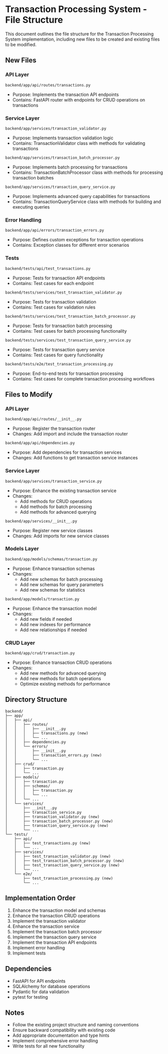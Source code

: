 # Transaction Processing System - File Structure

This document outlines the file structure for the Transaction Processing System implementation, including new files to be created and existing files to be modified.

## New Files

### API Layer

```
backend/app/api/routes/transactions.py
```
- Purpose: Implements the transaction API endpoints
- Contains: FastAPI router with endpoints for CRUD operations on transactions

### Service Layer

```
backend/app/services/transaction_validator.py
```
- Purpose: Implements transaction validation logic
- Contains: TransactionValidator class with methods for validating transactions

```
backend/app/services/transaction_batch_processor.py
```
- Purpose: Implements batch processing for transactions
- Contains: TransactionBatchProcessor class with methods for processing transaction batches

```
backend/app/services/transaction_query_service.py
```
- Purpose: Implements advanced query capabilities for transactions
- Contains: TransactionQueryService class with methods for building and executing queries

### Error Handling

```
backend/app/api/errors/transaction_errors.py
```
- Purpose: Defines custom exceptions for transaction operations
- Contains: Exception classes for different error scenarios

### Tests

```
backend/tests/api/test_transactions.py
```
- Purpose: Tests for transaction API endpoints
- Contains: Test cases for each endpoint

```
backend/tests/services/test_transaction_validator.py
```
- Purpose: Tests for transaction validation
- Contains: Test cases for validation rules

```
backend/tests/services/test_transaction_batch_processor.py
```
- Purpose: Tests for transaction batch processing
- Contains: Test cases for batch processing functionality

```
backend/tests/services/test_transaction_query_service.py
```
- Purpose: Tests for transaction query service
- Contains: Test cases for query functionality

```
backend/tests/e2e/test_transaction_processing.py
```
- Purpose: End-to-end tests for transaction processing
- Contains: Test cases for complete transaction processing workflows

## Files to Modify

### API Layer

```
backend/app/api/routes/__init__.py
```
- Purpose: Register the transaction router
- Changes: Add import and include the transaction router

```
backend/app/api/dependencies.py
```
- Purpose: Add dependencies for transaction services
- Changes: Add functions to get transaction service instances

### Service Layer

```
backend/app/services/transaction_service.py
```
- Purpose: Enhance the existing transaction service
- Changes:
  - Add methods for CRUD operations
  - Add methods for batch processing
  - Add methods for advanced querying

```
backend/app/services/__init__.py
```
- Purpose: Register new service classes
- Changes: Add imports for new service classes

### Models Layer

```
backend/app/models/schemas/transaction.py
```
- Purpose: Enhance transaction schemas
- Changes:
  - Add new schemas for batch processing
  - Add new schemas for query parameters
  - Add new schemas for statistics

```
backend/app/models/transaction.py
```
- Purpose: Enhance the transaction model
- Changes:
  - Add new fields if needed
  - Add new indexes for performance
  - Add new relationships if needed

### CRUD Layer

```
backend/app/crud/transaction.py
```
- Purpose: Enhance transaction CRUD operations
- Changes:
  - Add new methods for advanced querying
  - Add new methods for batch operations
  - Optimize existing methods for performance

## Directory Structure

```
backend/
├── app/
│   ├── api/
│   │   ├── routes/
│   │   │   ├── __init__.py
│   │   │   ├── transactions.py (new)
│   │   │   └── ...
│   │   ├── dependencies.py
│   │   └── errors/
│   │       ├── __init__.py
│   │       ├── transaction_errors.py (new)
│   │       └── ...
│   ├── crud/
│   │   ├── transaction.py
│   │   └── ...
│   ├── models/
│   │   ├── transaction.py
│   │   ├── schemas/
│   │   │   ├── transaction.py
│   │   │   └── ...
│   │   └── ...
│   └── services/
│       ├── __init__.py
│       ├── transaction_service.py
│       ├── transaction_validator.py (new)
│       ├── transaction_batch_processor.py (new)
│       ├── transaction_query_service.py (new)
│       └── ...
└── tests/
    ├── api/
    │   ├── test_transactions.py (new)
    │   └── ...
    ├── services/
    │   ├── test_transaction_validator.py (new)
    │   ├── test_transaction_batch_processor.py (new)
    │   ├── test_transaction_query_service.py (new)
    │   └── ...
    └── e2e/
        ├── test_transaction_processing.py (new)
        └── ...
```

## Implementation Order

1. Enhance the transaction model and schemas
2. Enhance the transaction CRUD operations
3. Implement the transaction validator
4. Enhance the transaction service
5. Implement the transaction batch processor
6. Implement the transaction query service
7. Implement the transaction API endpoints
8. Implement error handling
9. Implement tests

## Dependencies

- FastAPI for API endpoints
- SQLAlchemy for database operations
- Pydantic for data validation
- pytest for testing

## Notes

- Follow the existing project structure and naming conventions
- Ensure backward compatibility with existing code
- Add appropriate documentation and type hints
- Implement comprehensive error handling
- Write tests for all new functionality
